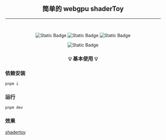 <h2 align="center">简单的 webgpu shaderToy</h2>

<hr/>
<br>
<div align="center">

![Static Badge](https://img.shields.io/badge/chrome-113+-green)
![Static Badge](https://img.shields.io/badge/pnpm-8.2.0-8A2BE2)
![Static Badge](https://img.shields.io/badge/vite-4.3.2-blue)

![Static Badge](https://img.shields.io/badge/typescript-5.0.4-orange)

</div>

<h3 align="center">

💡 **基本使用** 💡

</h3>

### 依赖安装

`pnpm i`

### 运行

`pnpm dev`

### 效果

[shadertoy](https://fictional-fortnight-546g5jx74x5f459j-5173.app.github.dev/)
